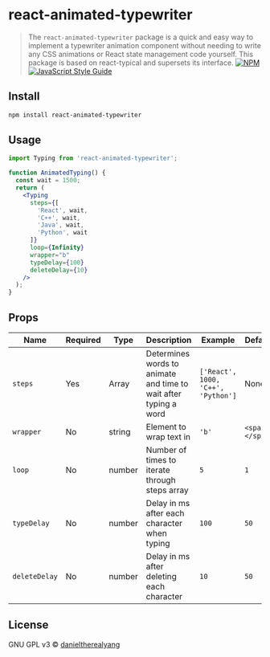 
# react-animated-typewriter

> The ```react-animated-typewriter``` package is a quick and easy way to implement a typewriter animation component without needing to write any CSS animations or React state management code yourself. 
> This package is based on react-typical and supersets its interface.
[![NPM](https://img.shields.io/npm/v/react-animated-typing.svg)](https://www.npmjs.com/package/react-animated-typing) [![JavaScript Style Guide](https://img.shields.io/badge/code_style-standard-brightgreen.svg)](https://standardjs.com)

## Install

```bash
npm install react-animated-typewriter
```

## Usage

```jsx
import Typing from 'react-animated-typewriter';

function AnimatedTyping() {
  const wait = 1500;
  return (
    <Typing
      steps={[
        'React', wait,
        'C++', wait,
        'Java', wait,
        'Python', wait
      ]}
      loop={Infinity}
      wrapper="b"
      typeDelay={100}
      deleteDelay={10}
    />
  );
}
```

## Props
| Name | Required | Type | Description | Example | Default
| -- | -- | -- | -- | -- | -- |
| ```steps``` | Yes | Array | Determines words to animate and time to wait after typing a word | ```['React', 1000, 'C++', 'Python']``` | None
| ```wrapper``` | No | string | Element to wrap text in | ```'b'``` | ```<span></span>```
| ```loop``` | No | number | Number of times to iterate through steps array | ```5``` | ```1```
| ```typeDelay``` | No | number | Delay in ms after each character when typing | ```100``` | ```50```
| ```deleteDelay``` | No | number | Delay in ms after deleting each character |```10``` | ```50```

## License

GNU GPL v3 © [danieltherealyang](https://github.com/danieltherealyang)